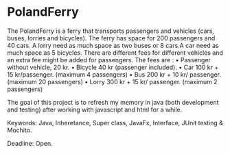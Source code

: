 # PolandFerry

The PolandFerry is a ferry that transports passengers and vehicles (cars, buses, lorries and bicycles). The ferry has
space for 200 passengers and 40 cars. A lorry need as much space as two buses or 8 cars.A car need as much space as 5 bicycles. There are different
fees for different vehicles and an extra fee might be added for passengers.
The fees are :
• Passenger without vehicle, 20 kr.
• Bicycle 40 kr (passenger included).
• Car 100 kr + 15 kr/passenger. (maximum 4 passengers)
• Bus 200 kr + 10 kr/ passenger. (maximum 20 passengers)
• Lorry 300 kr + 15 kr/ passenger. (maximum 2 passengers)

The goal of this project is to refresh my memory in java (both development and testing) after working with javascript and html for a while. 

Keywords: Java, Inheretance, Super class, JavaFx, Interface, JUnit testing & Mochito. 

Deadline: Open.
